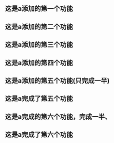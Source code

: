 ## 这是a添加的第一个功能
## 这是a添加的第二个功能
## 这是a添加的第三个功能
## 这是a添加的第四个功能
## 这是a添加的第五个功能(只完成一半)
## 这是a完成了第五个功能
## 这是a完成的第六个功能，完成一半、
## 这是a完成了第六个功能